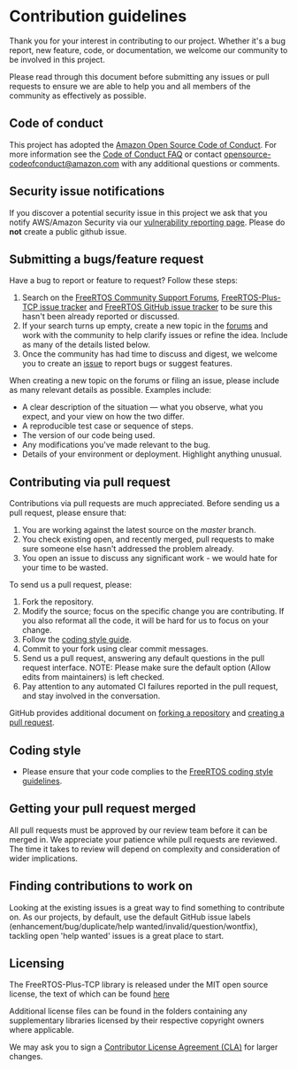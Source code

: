 # Contribution guidelines

Thank you for your interest in contributing to our project. Whether it's a bug
report, new feature, code, or documentation, we welcome our community to be
involved in this project.

Please read through this document before submitting any issues or pull requests
to ensure we are able to help you and all members of the community as
effectively as possible.

## Code of conduct

This project has adopted the
[Amazon Open Source Code of Conduct](https://aws.github.io/code-of-conduct). For
more information see the
[Code of Conduct FAQ](https://aws.github.io/code-of-conduct-faq) or contact
opensource-codeofconduct@amazon.com with any additional questions or comments.

## Security issue notifications

If you discover a potential security issue in this project we ask that you
notify AWS/Amazon Security via our
[vulnerability reporting page](http://aws.amazon.com/security/vulnerability-reporting/).
Please do **not** create a public github issue.

## Submitting a bugs/feature request

Have a bug to report or feature to request? Follow these steps:

1. Search on the
   [FreeRTOS Community Support Forums](https://forums.freertos.org/),
   [FreeRTOS-Plus-TCP issue tracker](https://github.com/FreeRTOS/FreeRTOS-Plus-TCP/issues?utf8=%E2%9C%93&q=is%3Aissue)
   and
   [FreeRTOS GitHub issue tracker](https://github.com/FreeRTOS/FreeRTOS/issues?utf8=%E2%9C%93&q=is%3Aissue)
   to be sure this hasn't been already reported or discussed.
2. If your search turns up empty, create a new topic in the
   [forums](https://forums.freertos.org/) and work with the community to help
   clarify issues or refine the idea. Include as many of the details listed
   below.
3. Once the community has had time to discuss and digest, we welcome you to
   create an [issue](https://github.com/FreeRTOS/FreeRTOS-Plus-TCP/issues) to
   report bugs or suggest features.

When creating a new topic on the forums or filing an issue, please include as
many relevant details as possible. Examples include:

- A clear description of the situation — what you observe, what you expect, and
  your view on how the two differ.
- A reproducible test case or sequence of steps.
- The version of our code being used.
- Any modifications you've made relevant to the bug.
- Details of your environment or deployment. Highlight anything unusual.

## Contributing via pull request

Contributions via pull requests are much appreciated. Before sending us a pull
request, please ensure that:

1. You are working against the latest source on the _master_ branch.
2. You check existing open, and recently merged, pull requests to make sure
   someone else hasn't addressed the problem already.
3. You open an issue to discuss any significant work - we would hate for your
   time to be wasted.

To send us a pull request, please:

1. Fork the repository.
2. Modify the source; focus on the specific change you are contributing. If you
   also reformat all the code, it will be hard for us to focus on your change.
3. Follow the
   [coding style guide](https://www.freertos.org/FreeRTOS-Coding-Standard-and-Style-Guide.html).
4. Commit to your fork using clear commit messages.
5. Send us a pull request, answering any default questions in the pull request
   interface. NOTE: Please make sure the default option (Allow edits from
   maintainers) is left checked.
6. Pay attention to any automated CI failures reported in the pull request, and
   stay involved in the conversation.

GitHub provides additional document on
[forking a repository](https://help.github.com/articles/fork-a-repo/) and
[creating a pull request](https://help.github.com/articles/creating-a-pull-request/).

## Coding style

- Please ensure that your code complies to the
  [FreeRTOS coding style guidelines](https://www.freertos.org/FreeRTOS-Coding-Standard-and-Style-Guide.html).

## Getting your pull request merged

All pull requests must be approved by our review team before it can be merged
in. We appreciate your patience while pull requests are reviewed. The time it
takes to review will depend on complexity and consideration of wider
implications.

## Finding contributions to work on

Looking at the existing issues is a great way to find something to contribute
on. As our projects, by default, use the default GitHub issue labels
(enhancement/bug/duplicate/help wanted/invalid/question/wontfix), tackling open
'help wanted' issues is a great place to start.

## Licensing

The FreeRTOS-Plus-TCP library is released under the MIT open source license, the
text of which can be found
[here](https://github.com/FreeRTOS/FreeRTOS-Plus-TCP/blob/master/LICENSE.md)

Additional license files can be found in the folders containing any
supplementary libraries licensed by their respective copyright owners where
applicable.

We may ask you to sign a
[Contributor License Agreement (CLA)](http://en.wikipedia.org/wiki/Contributor_License_Agreement)
for larger changes.
